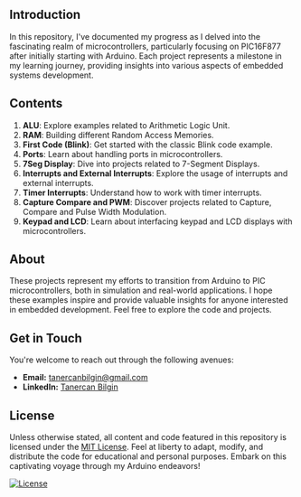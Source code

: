 ## Introduction
In this repository, I've documented my progress as I delved into the fascinating realm of microcontrollers, particularly focusing on PIC16F877 after initially starting with Arduino. Each project represents a milestone in my learning journey, providing insights into various aspects of embedded systems development.

## Contents
1. **ALU**: Explore examples related to Arithmetic Logic Unit.
2. **RAM**: Building different Random Access Memories.
3. **First Code (Blink)**: Get started with the classic Blink code example.
4. **Ports**: Learn about handling ports in microcontrollers.
5. **7Seg Display**: Dive into projects related to 7-Segment Displays.
6. **Interrupts and External Interrupts**: Explore the usage of interrupts and external interrupts.
7. **Timer Interrupts**: Understand how to work with timer interrupts.
8. **Capture Compare and PWM**: Discover projects related to Capture, Compare and Pulse Width Modulation.
9. **Keypad and LCD**: Learn about interfacing keypad and LCD displays with microcontrollers.

## About
These projects represent my efforts to transition from Arduino to PIC microcontrollers, both in simulation and real-world applications. I hope these examples inspire and provide valuable insights for anyone interested in embedded development.
Feel free to explore the code and projects.

## Get in Touch
You're welcome to reach out through the following avenues:

- **Email:** [tanercanbilgin@gmail.com](mailto:tanercanbilgin@gmail.com)
- **LinkedIn:** [Tanercan Bilgin](https://www.linkedin.com/in/tanercanbilgin)

## License
Unless otherwise stated, all content and code featured in this repository is licensed under the [MIT License](LICENSE). Feel at liberty to adapt, modify, and distribute the code for educational and personal purposes.
Embark on this captivating voyage through my Arduino endeavors!

[![License](https://img.shields.io/badge/License-MIT-blue.svg)](LICENSE)
